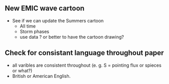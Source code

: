

## New EMIC wave cartoon
* See if we can update the Summers cartoon 
  - All time 
  - Storm phases
  - use data ? or better to have the cartoon drawing? 


## Check for consistant language throughout paper 
* all varibles are consistent throughout (e. g. S = pointing flux or spieces or what?) 
* British or American English. 

